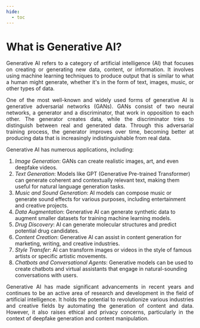 ```yaml
---
hide:
  - toc
---
```

# What is Generative AI?
<p style="text-align: justify;"> Generative AI refers to a category of artificial intelligence (AI) that focuses on creating or generating new data, content, or information. It involves using machine learning techniques to produce output that is similar to what a human might generate, whether it's in the form of text, images, music, or other types of data. </p>

<p style="text-align: justify;"> One of the most well-known and widely used forms of generative AI is generative adversarial networks (GANs). GANs consist of two neural networks, a generator and a discriminator, that work in opposition to each other. The generator creates data, while the discriminator tries to distinguish between real and generated data. Through this adversarial training process, the generator improves over time, becoming better at producing data that is increasingly indistinguishable from real data. </p>

Generative AI has numerous applications, including:

1. *Image Generation*: GANs can create realistic images, art, and even deepfake videos.
2. *Text Generation*: Models like GPT (Generative Pre-trained Transformer) can generate coherent and contextually relevant text, making them useful for natural language generation tasks.
3. *Music and Sound Generation*: AI models can compose music or generate sound effects for various purposes, including entertainment and creative projects.
4. *Data Augmentation*: Generative AI can generate synthetic data to augment smaller datasets for training machine learning models.
5. *Drug Discovery*: AI can generate molecular structures and predict potential drug candidates.
6. *Content Creation*: Generative AI can assist in content generation for marketing, writing, and creative industries.
7. *Style Transfer*: AI can transform images or videos in the style of famous artists or specific artistic movements.
8. *Chatbots and Conversational Agents*: Generative models can be used to create chatbots and virtual assistants that engage in natural-sounding conversations with users.

<p style="text-align: justify;"> Generative AI has made significant advancements in recent years and continues to be an active area of research and development in the field of artificial intelligence. It holds the potential to revolutionize various industries and creative fields by automating the generation of content and data. However, it also raises ethical and privacy concerns, particularly in the context of deepfake generation and content manipulation. </p>
